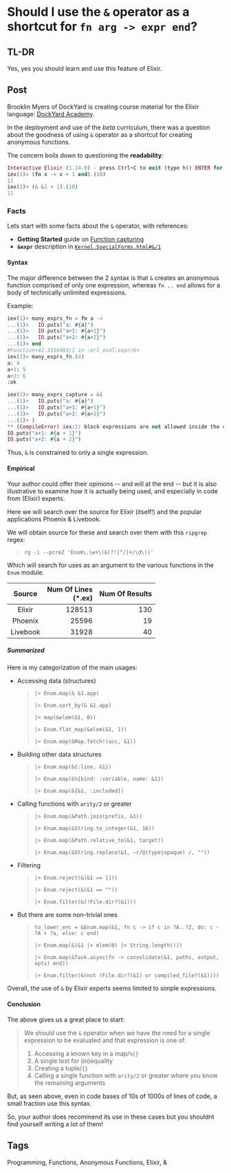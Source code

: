 # Should I use the `&` operator as a shortcut for `fn arg -> expr end`?

## TL-DR

Yes, yes you should learn and use this feature of Elixir.

## Post

Brooklin Myers of DockYard is creating course material for the Elixir language:
[DockYard Academy](https://dockyard.com/blog/2022/07/26/what-to-expect-from-the-dockyard-academy-q-a-with-instructor-brooklin-myers).

In the deployment and use of the *beta* curriculum, there was a question about the
goodness of using `&` operator as a shortcut for creating anonymous functions.

The concern boils down to questioning the **readability**:

```elixir
Interactive Elixir (1.14.0) - press Ctrl+C to exit (type h() ENTER for help)
iex(1)> (fn x -> x + 1 end).(10)
11
iex(2)> (& &1 + 1).(10)
11
```

### Facts

Lets start with some facts about the `&` operator, with references:

* **Getting Started** guide on [Function capturing](https://elixir-lang.org/getting-started/modules-and-functions.html#function-capturing)
* **`&expr`** description in [`Kernel.SpecialForms.html#&/1`](https://hexdocs.pm/elixir/Kernel.SpecialForms.html#&/1)

#### Syntax

The major difference between the 2 syntax is that `&` creates an anonymous
function comprised of only one expression, whereas `fn .. end` allows for a
body of technically unlimited expressions.

Example:

```elixir
iex(1)> many_exprs_fn = fn a ->
...(1)>   IO.puts("a: #{a}")
...(1)>   IO.puts("a+1: #{a+1}")
...(1)>   IO.puts("a+2: #{a+2}")
...(1)> end
#Function<42.3316493/1 in :erl_eval.expr/6>
iex(2)> many_exprs_fn.(4)
a: 4
a+1: 5
a+2: 6
:ok

iex(1)> many_exprs_capture = &(
...(1)>   IO.puts("a: #{a}")
...(1)>   IO.puts("a+1: #{a+1}")
...(1)>   IO.puts("a+2: #{a+2}")
...(1)> )
** (CompileError) iex:1: block expressions are not allowed inside the capture operator &, got: IO.puts("a: #{a}")
IO.puts("a+1: #{a + 1}")
IO.puts("a+2: #{a + 2}")
```

Thus, `&` is constrained to only a single expression.

#### Empirical

Your author could offer their opinions -- and will at the end -- but it is
also illustrative to examine how it is actually being used, and especially
in code from (Elixir) experts.

Here we will search over the source for Elixir (itself!) and the popular
applications Phoenix & Livebook.

We will obtain source for these and search over them with this `ripgrep`
regex:

> `rg -i --pcre2 'Enum\.\w+\(&(?![^/]+/\d\))'`

Which will search for uses as an argument to the various functions in
the `Enum` module.

| Source | Num Of Lines<br/>(*.ex) | Num Of Results |
| :----: | ---------: | -----------: |
| Elixir |  128513    |    130       |
| Phoenix|  25596     |    19        |
|Livebook|  31928     |    40        |

##### Summarized

Here is my categorization of the main usages:

* Accessing data (structures)
  > `|> Enum.map(& &1.app)`
  > 
  > `|> Enum.sort_by(& &1.app)`
  > 
  > `|> map(&elem(&1, 0))`
  > 
  > `|> Enum.flat_map(&elem(&1, 1))`
  > 
  > `|> Enum.map(&Map.fetch!(acc, &1))`

* Building other data structures
  > `|> Enum.map(&{:line, &1})`
  > 
  > `|> Enum.map(&%{kind: :variable, name: &1})`
  > 
  > `|> Enum.map(&{&1, :included})`
    
* Calling functions with `arity/2` or greater
  > `|> Enum.map(&Path.join(prefix, &1))`
  > 
  > `|> Enum.map(&String.to_integer(&1, 16))`
  > 
  > `|> Enum.map(&Path.relative_to(&1, target))`
  > 
  > `|> Enum.map(&String.replace(&1, ~r/@(type|opaque) /, ""))`

* Filtering
  > `|> Enum.reject(&(&1 == []))`
  > 
  > `|> Enum.reject(&(&1 == ""))`
  > 
  > `|> Enum.filter(&(!File.dir?(&1)))`
    
* But there are some non-trivial ones
  > `to_lower_enc = &Enum.map(&1, fn c -> if c in ?A..?Z, do: c - ?A + ?a, else: c end)`
  > 
  > `|> Enum.map(&(&1 |> elem(0) |> String.length()))`
  > 
  > `|> Enum.map(&Task.async(fn -> consolidate(&1, paths, output, opts) end))`
  > 
  > `|> Enum.filter(&(not (File.dir?(&1) or compiled_file?(&1))))`

Overall, the use of `&` by Elixir experts seems limited to simple expressions.

#### Conclusion

The above gives us a great place to start:

> We should use the `&` operator when we have the need for a single
> expression to be evaluated and that expression is one of:
> 
>   1. Accessing a known key in a map/`%{}`
>   1. A single test for (in)equality
>   1. Creating a tuple/`{}`
>   1. Calling a single function with `arity/2` or greater where you know
>      the remaining arguments

But, as seen above, even in code bases of 10s of 1000s of lines of code,
a small fraction use this syntax.

So, your author does recommend its use in these cases but you shouldnt
find yourself writing a lot of them!

## Tags

Programming, Functions, Anonymous Functions, Elixir, &
